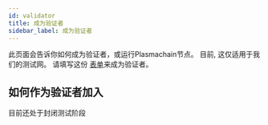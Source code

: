 ```yaml
---
id: validator
title: 成为验证者
sidebar_label: 成为验证者
---
```

此页面会告诉你如何成为验证者，或运行Plasmachain节点。 目前, 这仅适用于我们的测试网。 请填写这份 [表单](http://bit.ly/Loom_Validator_Form)来成为验证者。

## 如何作为验证者加入

目前还处于封闭测试阶段